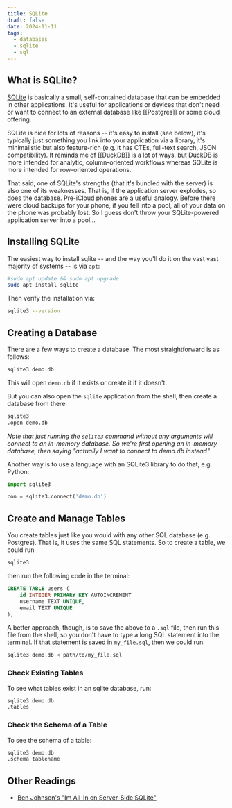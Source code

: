 ```yaml
---
title: SQLite
draft: false
date: 2024-11-11
tags:
  - databases
  - sqlite
  - sql
---
```


## What is SQLite?

[SQLite](https://www.sqlite.org/index.html) is basically a small, self-contained database that can be embedded in other applications. It's useful for applications or devices that don't need or want to connect to an external database like [[Postgres]] or some cloud offering.

SQLite is nice for lots of reasons -- it's easy to install (see below), it's typically just something you link into your application via a library, it's minimalistic but also feature-rich (e.g. it has CTEs, full-text search, JSON compatibility). It reminds me of [[DuckDB]] is a lot of ways, but DuckDB is more intended for analytic, column-oriented workflows whereas SQLite is more intended for row-oriented operations.

That said, one of SQLite's strengths (that it's bundled with the server) is also one of its weaknesses. That is, if the application server explodes, so does the database. Pre-iCloud phones are a useful analogy. Before there were cloud backups for your phone, if you fell into a pool, all of your data on the phone was probably lost. So I guess don't throw your SQLite-powered application server into a pool...

## Installing SQLite

The easiest way to install sqlite -- and the way you'll do it on the vast vast majority of systems -- is via `apt`:

```bash
#sudo apt update && sudo apt upgrade
sudo apt install sqlite
```

Then verify the installation via:

```bash
sqlite3 --version
```

## Creating a Database

There are a few ways to create a database. The most straightforward is as follows:

```bash
sqlite3 demo.db
```

This will open `demo.db` if it exists or create it if it doesn't.

But you can also open the `sqlite` application from the shell, then create a database from there:

```bash
sqlite3
.open demo.db
```

*Note that just running the `sqlite3` command without any arguments will connect to an in-memory database. So we're first opening an in-memory database, then saying "actually I want to connect to demo.db instead"*

Another way is to use a language with an SQLite3 library to do that, e.g. Python:

```python
import sqlite3

con = sqlite3.connect('demo.db')
```

## Create and Manage Tables

You create tables just like you would with any other SQL database (e.g. Postgres). That is, it uses the same SQL statements. So to create a table, we could run

```bash
sqlite3
```

then run the following code in the terminal:

```sql
CREATE TABLE users (
    id INTEGER PRIMARY KEY AUTOINCREMENT
    username TEXT UNIQUE,
    email TEXT UNIQUE
);
```

A better approach, though, is to save the above to a `.sql` file, then run this file from the shell, so you don't have to type a long SQL statement into the terminal. If that statement is saved in `my_file.sql`, then we could run:

```bash
sqlite3 demo.db < path/to/my_file.sql
```

### Check Existing Tables

To see what tables exist in an sqlite database, run:

```bash
sqlite3 demo.db
.tables
```

### Check the Schema of a Table

To see the schema of a table:

```bash
sqlite3 demo.db
.schema tablename
```

## Other Readings

- [Ben Johnson's "Im All-In on Server-Side SQLite"](https://fly.io/blog/all-in-on-sqlite-litestream/)